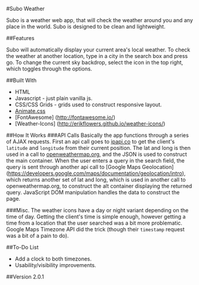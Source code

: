 #Subo Weather

Subo is a weather web app, that will check the weather around you and any place in the world. Subo is designed to be clean and lightweight.

##Features

Subo will automatically display your current area's local weather. To check the weather at another location, type in a city in the search box and press go. To change the current sky backdrop, select the icon in the top right, which toggles through the options.

##Built With

* HTML
* Javascript - just plain vanilla js.
* CSS/CSS Grids - grids used to construct responsive layout.
* [Animate.css](https://daneden.github.io/animate.css/)
* [FontAwesome] (http://fontawesome.io/)
* [Weather-Icons] (http://erikflowers.github.io/weather-icons/)

##How It Works
###API Calls
Basically the app functions through a series of AJAX requests. First an api call goes to [ipapi.co](https://ipapi.co/) to get the client's   `latitude` and `longitude` from their current position. The lat and long is then used in a call to [openweathermap.org](http://openweathermap.org/), and the JSON is used to construct the main container. When the user enters a query in the search field, the query is sent through another api call to [Google Maps Geolocation] (https://developers.google.com/maps/documentation/geolocation/intro), which returns another set of lat and long, which is used in another call to openweathermap.org, to construct the alt container displaying the returned query. JavaScript DOM manipulation handles the data to construct the page.

###Misc.
The weather icons have a day or night variant depending on the time of day. Getting the client's time is simple enough, however getting a time from a location that the user searched was a bit more problematic. Google Maps Timezone API did the trick (though their `timestamp` request was a bit of a pain to do).

##To-Do List
* Add a clock to both timezones.
* Usability/visibility improvements.

##Version
2.0.1
